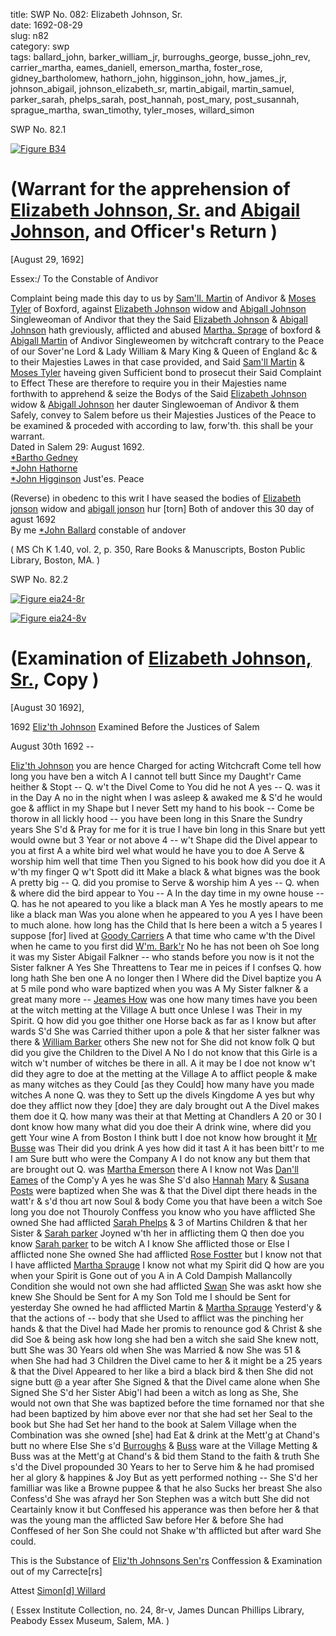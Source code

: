 title: SWP No. 082: Elizabeth Johnson, Sr.  
date: 1692-08-29  
slug: n82  
category: swp  
tags: ballard_john, barker_william_jr, burroughs_george, busse_john_rev, carrier_martha, eames_daniell, emerson_martha, foster_rose, gidney_bartholomew, hathorn_john, higginson_john, how_james_jr, johnson_abigail, johnson_elizabeth_sr, martin_abigail, martin_samuel, parker_sarah, phelps_sarah, post_hannah, post_mary, post_susannah, sprague_martha, swan_timothy, tyler_moses, willard_simon



<div markdown class="doc" id="n82.1">

<div class="doc_id">SWP No. 82.1</div>


<span markdown class="figure">[![Figure B34](archives/BPL/gifs/B34.gif)](archives/BPL/LARGE/B34.jpg)</span>

# (Warrant for the  apprehension of [Elizabeth Johnson, Sr.](/tag/johnson_elizabeth_sr.html) and [Abigail Johnson](/tag/johnson_abigail.html), and Officer's Return )

[August 29, 1692]

Essex:/ To the Constable of Andivor

Complaint being made this day to us by [Sam'll. Martin](/tag/martin_samuel.html) of Andivor & [Moses Tyler](/tag/tyler_moses.html) of Boxford, against [Elizabeth Johnson](/tag/johnson_elizabeth_sr.html) widow and [Abigall Johnson](/tag/johnson_abigail.html) Singleweoman of Andivor that they the Said [Elizabeth Johnson](/tag/johnson_elizabeth_sr.html) & [Abigall Johnson](/tag/johnson_abigail.html) hath greviously, afflicted and abused [Martha. Sprage](/tag/sprague_martha.html) of boxford & [Abigall Martin](/tag/martin_abigail.html) of Andivor Singleweomen by witchcraft contrary to the Peace of our Sover'ne Lord & Lady William & Mary King & Queen of England &c & to their Majesties Lawes in that case provided, and Said [Sam'll Martin](/tag/martin_samuel.html) & [Moses Tyler](/tag/tyler_moses.html) haveing given Sufficient bond to prosecut their Said Complaint to Effect These are therefore to require you in their Majesties name forthwith to apprehend & seize the Bodys of the Said [Elizabeth Johnson](/tag/johnson_elizabeth_sr.html) widow & [Abigall Johnson](/tag/johnson_abigail.html) her dauter Singlewoeman of Andivor & them Safely, convey to Salem before us their Majesties Justices of the Peace to be examined & proceded with according to law, forw'th. this shall be your warrant.  
Dated in Salem  29: August 1692.  
[*Bartho Gedney](/tag/gidney_bartholomew.html)  
[*John Hathorne](/tag/hathorn_john.html)  
[*John Higginson](/tag/higginson_john.html) Just'es. Peace  

(Reverse) in obedenc to this writ I have seased the bodies of [Elizabeth jonson](/tag/johnson_elizabeth_sr.html) widow and [abigall jonson](/tag/johnson_abigail.html) hur [torn] Both of andover this 30 day of agust 1692  
By me [*John Ballard](/tag/ballard_john.html) constable of andover 

( MS Ch K 1.40, vol. 2, p. 350, Rare Books & Manuscripts, Boston Public Library, Boston, MA. )

</div>



<div markdown class="doc" id="n82.2">

<div class="doc_id">SWP No. 82.2</div>


<span markdown class="figure">[![Figure eia24-8r](archives/essex/eia/gifs/eia24-8r.gif)](archives/essex/eia/large/eia24-8r.jpg)</span>

<span markdown class="figure">[![Figure eia24-8v](archives/essex/eia/gifs/eia24-8v.gif)](archives/essex/eia/large/eia24-8v.jpg)</span>

# (Examination of [Elizabeth Johnson, Sr.](/tag/johnson_elizabeth_sr.html), Copy )

[August 30 1692],

1692 [Eliz'th Johnson](/tag/johnson_elizabeth_sr.html) Examined Before the Justices of Salem 

August 30th 1692 -- 

[Eliz'th Johnson](/tag/johnson_elizabeth_sr.html) you are hence Charged for acting Witchcraft Come tell how long you have ben a witch A I cannot tell butt Since my Daught'r Came heither & Stopt -- Q. w't the Divel Come to You did he not A yes -- Q. was it in the Day A no in the night when I was asleep & awaked me & S'd he would goe & afflict in my Shape but I never Sett my hand to his book -- Come be thorow in all lickly hood -- you have been long in this Snare the Sundry years She S'd & Pray for me for it is true I have bin long in this Snare but yett would owne but 3 Year or not above 4 -- w't Shape did the Divel appear to you at first A a white bird wel what would he have you to doe A Serve & worship him well that time Then you Signed to his book how did you doe it A w'th my finger Q w't Spott did itt Make a black & what bignes was the book A pretty big -- Q. did you promise to Serve & worship him A yes -- Q. when & where did the bird appear to You -- A In the day time in my owne house -- Q. has he not apeared to you like a black man A Yes he mostly apears to me like a black man Was you alone when he appeared to you A yes I have been to much alone. how long has the Child that Is here been a witch a 5 yeares I suppose [for] lived at [Goody Carriers](/tag/carrier_martha.html) A that time who came w'th the Divel when he came to you first did [W'm. Bark'r](/tag/barker_william_jr.html) No he has not been oh Soe long it was my Sister Abigail Falkner -- who stands before you now is it not the Sister falkner A Yes She Threattens to Tear me in peices if I confses Q. how long hath She ben one A no longer then I Where did the Divel baptize you A at 5 mile pond who ware baptized when you was A My Sister falkner & a great many more -- [Jeames How](/tag/how_james_jr.html) was one how many times have you been at the witch metting at the Village A butt once Unlese I was Their in my Spirit. Q how did you goe thither one Horse back as far as I know but after wards S'd She was Carried thither upon a pole & that her sister falkner was there & [William Barker](/tag/barker_william_jr.html) others She new not for She did not know folk Q but did you give the Children to the Divel A No I do not know that this Girle is a witch w't number of witches be there in all. A it may be I doe not know w't did they agre to doe at the metting at the Village A to afflict people & make as many witches as they Could [as they Could] how many  have you made witches A none Q. was they to Sett up the divels Kingdome A yes but why doe they afflict now they [doe] they are daly brought out A the Divel makes them doe it Q. how many was their at that Metting at Chandlers A 20 or 30 I dont know how many what did you doe their A drink wine, where did you gett Your wine A from Boston I think butt I doe not know how brought it [Mr Busse](/tag/busse_john_rev.html) was Their did you drink A yes how did it tast A it has been bitt'r to me I am Sure butt who were the Company A I do not know any but them that are brought out Q. was [Martha Emerson](/tag/emerson_martha.html) there A I know not Was [Dan'll Eames](/tag/eames_daniell.html) of the Comp'y A yes he was She S'd also [Hannah](/tag/post_hannah.html) [Mary](/tag/post_mary.html) & [Susana Posts](/tag/post_susannah.html) were baptized when She was & that the Divel dipt there heads in the watt'r & s'd thou art now Soul & body Come you that have been a witch Soe long you doe not Thouroly Conffess you know who you have afflicted She owned She had afflicted [Sarah Phelps](/tag/phelps_sarah.html) & 3 of Martins Children & that her Sister & [Sarah parker](/tag/parker_sarah.html) Joyned w'th her in afflicting them Q then doe you know [Sarah parker](/tag/parker_sarah.html) to be witch A I know She afflicted those or Else I afflicted none She owned She had afflicted [Rose Fostter](/tag/foster_rose.html) but I know not that I have afflicted [Martha Sprauge](/tag/sprague_martha.html) I know not what my Spirit did Q how are you when your Spirit is Gone out of you A in A Cold Dampish Mallancolly Condition she would not own she had afflicted [Swan](/tag/swan_timothy.html) She was askt how she knew She Should be Sent for A my Son Told me I should be Sent for yesterday She owned he had afflicted Martin & [Martha Sprauge](/tag/sprague_martha.html) Yesterd'y & that the actions of -- body that she Used to afflict was the pinching her hands & that the Divel had Made her promis to renounce god & Christ & she did Soe & being ask how long she had ben a witch she said She knew nott, butt She was 30 Years old when She was Married & now She was 51 & when She had had 3 Children the Divel came to her & it might be a 25 years & that the Divel Appeared to her like a bird a black bird & then She did not signe butt @ a year after She Signed & that the Divel came alone when She Signed She S'd her Sister Abig'l had been a witch as long as She, She would not own that She was baptized before the time fornamed nor that she had been baptized by him above ever nor that she had set her Seal to the book but She had Set her hand to the book at Salem Village when the Combination was she owned [she] had Eat & drink at the Mett'g at Chand's butt no where Else She s'd [Burroughs](/tag/burroughs_george.html) & [Buss](/tag/busse_john_rev.html) ware at the Village Metting & Buss was at the Mett'g at Chand's & bid them Stand to the faith & truth She s'd the Divel propounded 30 Years  to her to Serve him & he had promised her al glory & happines & Joy But as yett performed nothing -- She S'd her familliar was like a Browne puppee & that he also Sucks her breast She also Confess'd She was afrayd her Son Stephen was a witch butt She did not Ceartainly know it but Conffesed his apperance was then before her & that was the young man the afflicted Saw before Her & before She had Conffesed of her Son She could not Shake w'th afflicted but after ward She could.

This is the Substance of [Eliz'th Johnsons Sen'rs](/tag/johnson_elizabeth_sr.html) Conffession & Examination out of my Carrecte[rs]

Attest [Simon[d] Willard](/tag/willard_simon.html)

( Essex Institute Collection, no. 24, 8r-v, James Duncan Phillips Library, Peabody Essex Museum, Salem, MA. )


</div>
